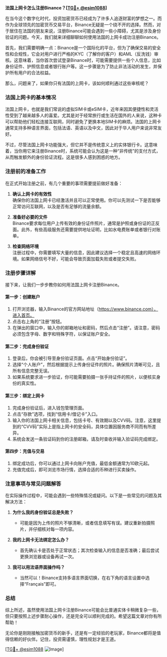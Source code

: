 **法国上网卡怎么注册Binance？[[TG💪+ @esim1088](https://t.me/s/esim1088)]**

在当今这个数字化时代，投资加密货币已经成为了许多人追逐财富的梦想之一。而作为全球领先的加密货币交易平台，Binance无疑是一个绕不开的选择。然而，对于居住在法国的朋友来说，注册Binance可能会遇到一些小障碍，尤其是涉及身份验证的问题。今天，我们就来详细聊聊如何使用法国的上网卡成功注册Binance。

首先，我们需要明确一点：Binance是一个国际化的平台，但为了确保交易的安全性和合规性，它会对用户进行严格的KYC（了解你的客户）和AML（反洗钱）审核。这意味着，当你首次尝试登录Binance时，可能需要提供一些个人信息，比如身份证件、护照信息或者银行账户等。这一步骤是为了防止非法活动的发生，并保护所有用户的合法权益。

那么，问题来了，如果你只有法国的上网卡，该如何顺利通过这些审核呢？

### 法国上网卡的基本情况

法国上网卡，也就是我们常说的虚拟SIM卡或eSIM卡，近年来因其便捷性和灵活性受到了越来越多人的喜爱。尤其是对于经常旅行或生活在国外的人来说，这种卡可以帮助他们轻松连接互联网，同时避免了更换本地SIM卡的麻烦。法国的上网卡通常支持多种语言界面，包括法语、英语以及中文，因此对于华人用户来说非常友好。

不过，尽管法国上网卡功能强大，但它并不是传统意义上的实体银行卡。这意味着，当你用它来注册Binance时，系统可能会认为这是一种“非传统”的支付方式，从而触发额外的身份验证流程。这是很多人感到困惑的地方。

### 注册前的准备工作

在正式开始注册之前，有几个重要的事项需要提前做好准备：

1. **确认上网卡的有效性**  
   确保你的法国上网卡已经激活并且可以正常使用。你可以先测试一下是否能够正常访问互联网，以及是否有足够的流量余额。

2. **准备好必要的文件**  
   Binance要求每位用户上传有效的身份证件照片，通常是护照或身份证的正反面。此外，有些高级服务还需要提供地址证明，比如水电费账单或者银行对账单。

3. **检查网络环境**  
   注册过程中，你需要填写大量的信息，因此建议选择一个稳定且高速的网络环境。如果网络信号不好，可能会导致页面加载失败或者提交失败。

### 注册步骤详解

接下来，让我们一步步教你如何用法国上网卡注册Binance。

#### 第一步：创建账户
1. 打开浏览器，输入Binance的官方网站地址（https://www.binance.com），进入首页。
2. 点击右上角的“注册”按钮。
3. 在弹出的窗口中，输入你的邮箱地址和密码，然后点击“注册”。请注意，密码必须包含字母、数字和特殊字符，以保证账户安全。

#### 第二步：完成身份验证
1. 登录后，你会被引导至身份验证页面。点击“开始身份验证”。
2. 选择“个人账户”，然后根据提示上传身份证件的照片。确保照片清晰可见，且所有信息完整无误。
3. 如果系统要求进一步验证，你可能需要拍摄一张手持证件的照片，以便核实身份的真实性。

#### 第三步：绑定上网卡
1. 完成身份验证后，进入钱包管理页面。
2. 点击“存款”选项，找到“信用卡/借记卡”入口。
3. 输入你的法国上网卡相关信息，包括卡号、有效期以及CVV码。注意，这里提到的“CVV码”实际上是指上网卡的安全码，具体位置因服务商不同而有所差异。
4. 系统会发送一条验证码到你的注册邮箱，请及时查收并输入验证码完成绑定。

#### 第四步：充值与交易
1. 绑定成功后，你可以通过上网卡向账户充值，最低金额通常为10欧元起。
2. 充值完成后，即可浏览市场行情，选择合适的币种进行买卖操作。

### 注意事项与常见问题解答

在实际操作过程中，可能会遇到一些特殊情况或疑问。以下是一些常见的问题及其解决方法：

1. **为什么我的身份验证总是失败？**
   - 可能是因为上传的照片不够清晰，或者信息填写有误。建议重新拍摄照片，并仔细核对每一项内容。

2. **我的上网卡无法绑定怎么办？**
   - 首先确认卡是否处于正常状态；其次检查输入的信息是否准确；最后尝试更换浏览器或设备再试一次。

3. **我可以用法语界面操作吗？**
   - 当然可以！Binance支持多语言界面切换，在右下角的语言设置中选择“Français”即可。

### 总结

综上所述，虽然使用法国上网卡注册Binance可能会比普通实体卡稍微复杂一些，但只要按照上述步骤耐心操作，还是完全可以顺利完成的。希望这篇文章对你有所帮助！

无论你是刚刚接触加密货币的新手，还是有一定经验的老玩家，Binance都将是值得信赖的好伙伴。记住，投资需谨慎，理性规划才是王道。

[[TG💪+ @esim1088](https://t.me/s/esim1088) ![Image](https://i.postimg.cc/4NQfJmqS/Snipaste-2025-05-13-00-14-12.png)]